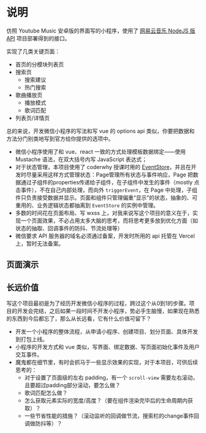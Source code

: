 # 说明

仿照 Youtube Music 安卓版的界面写的小程序，使用了 [网易云音乐 NodeJS 版API](https://neteasecloudmusicapi.vercel.app/) 项目部署得到的接口。

实现了几类关键页面：
  - 首页的分模块列表页
  - 搜索页
    - 搜索建议
    - 热门搜索
  - 歌曲播放页
    - 播放模式
    - 歌词匹配
  - 列表页/详情页

总的来说，开发微信小程序的写法和写 vue 的 options api 类似，你要把数据和方法分门别类地写到官方给你提供的选项中。
  - 微信小程序使用了和 vue、react 一致的方式处理模板数据绑定——使用 Mustache 语法，在双大括号内写 JavaScript 表达式；
  - 对于状态管理，本项目使用了 coderwhy 授课时用的 [EventStore](https://github.com/coderwhy/hy-event-store)，并且在开发时尽量采用这样方式管理状态：Page管理所有状态与事件响应，Page 把数据通过子组件的properties传递给子组件，在子组件中发生的事件（mostly 点击事件），不在自己内部处理，而向外 `triggerEvent`，在 Page 中处理，子组件只负责接受数据并显示。页面和组件只管理偏重“显示”的状态，抽象的、可重用的、业务逻辑状态都抽离到 `EventStore` 的实例中管理。
  - 多数的时间花在页面布局、写 wxss 上，对我来说写这个项目的意义在于，实现一个页面效果，不必占用太多大脑的思考，而将思考更多放到优化方面（如状态的抽取、回调事件的防抖、节流处理等）
  - 微信要求 API 服务器的域名必须通过备案，开发时所用的 api 托管在 Vercel 上，暂时无法备案。

## 页面演示

## 长远价值

写这个项目最初是为了经历开发微信小程序的过程，跨过这个从0到1的步骤。项目的开发会完结，之后如果一段时间不开发小程序，势必手生脑慢，如果现在熟悉的东西到今后都忘了，那么从长远看，它有什么价值可留下？

- 开发一个小程序的整体流程，从申请小程序、创建项目、划分页面、具体开发到打包上线。
- 小程序的开发方式和 vue 类似，写界面、绑定数据、写页面初始化事件及用户交互事件。
- 魔鬼都在细节里，有时会抓马于一些显示效果的实现，对于本项目，可供后续思考的：
  - 对于设置了页面级的左右 padding，有一个 `scroll-view` 需要左右滚动，且要超过padding部分滚动，要怎么做？
  - 歌词匹配怎么做？
  - 怎么获取元素实际的宽度/高度？（要在组件渲染完毕后的生命周期内获取）？
  - 一些节省性能的措施？（滚动监听的回调做节流，搜索栏的change事件回调做防抖等）？
